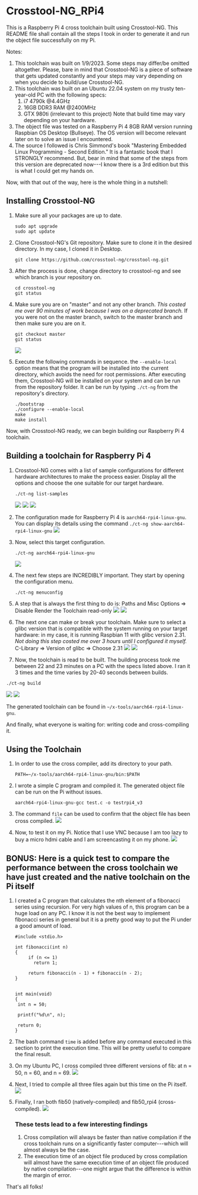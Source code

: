 # Crosstool-NG_RPi4

This is a Raspberry Pi 4 cross toolchain built using Crosstool-NG. This README file shall contain all the steps I took in order to generate it and run the object file successfully on my Pi.

Notes:
  1. This toolchain was built on 1/9/2023. Some steps may differ/be omitted altogether. Please, bare in mind that Crosstool-NG is a piece of software that gets updated constantly and your steps may vary depending on when you decide to build/use Crosstool-NG.
  2. This toolchain was built on an Ubuntu 22.04 system on my trusty ten-year-old PC with the following specs:
       1. i7 4790k @4.4GHz
       1. 16GB DDR3 RAM @2400MHz
       1. GTX 980ti (irrelevant to this project)
Note that build time may vary depending on your hardware.
  3. The object file was tested on a Raspberry Pi 4 8GB RAM version running Raspbian OS Desktop (Bullseye). The OS version will become relevant later on to solve an issue I encountered.
  4. The source I followed is Chris Simmond's book "Mastering Embedded Linux Programming - Second Edition." It is a fantastic book that I STRONGLY recommend. But, bear in mind that some of the steps from this version are deprecated now---I know there is a 3rd edition but this is what I could get my hands on.

Now, with that out of the way, here is the whole thing in a nutshell:


## Installing Crosstool-NG

1. Make sure all your packages are up to date.
     ```
    sudo apt upgrade
    sudo apt update
    ```

2. Clone Crosstool-NG's Git repository. Make sure to clone it in the desired directory. In my case, I cloned it in Desktop.
   ```
   git clone https://github.com/crosstool-ng/crosstool-ng.git
   ```

4. After the process is done, change directory to crosstool-ng and see which branch is your repository on.
    ```
    cd crosstool-ng
    git status
    ```

5. Make sure you are on "master" and not any other branch. *This costed me over 90 minutes of work because I was on a deprecated branch.* If you were not on the master branch, switch to the master branch and then make sure you are on it.
    ```
    git checkout master
    git status
    ```
    ![](README_Photos/branchismaster.jpeg)

7. Execute the following commands in sequence. the `--enable-local` option means that the program will be installed into the current directory, which avoids the need for root permissions. After executing them, Crosstool-NG will be installed on your system and can be run from the repository folder. It can be run by typing `./ct-ng` from the repository's directory.
    ```
    ./bootstrap
    ./configure --enable-local
    make
    make install
    ```

Now, with Crosstool-NG ready, we can begin building our Raspberry Pi 4 toolchain.


## Building a toolchain for Raspberry Pi 4
   
1. Crosstool-NG comes with a list of sample configurations for different hardware architectures to make the process easier. Display all the options and choose the one suitable for our target hardware.
   ```
   ./ct-ng list-samples
   ```
   ![](README_Photos/listsamples1.jpeg)
   ![](README_Photos/listsamples2.jpeg)
   ![](README_Photos/listsamples3.jpeg)

3. The configuration made for Raspberry Pi 4 is `aarch64-rpi4-linux-gnu`. You can display its details using the command `./ct-ng show-aarch64-rpi4-linux-gnu`
   ![](README_Photos/showrpi4confdetails.jpeg)

4. Now, select this target configuration.
   ```
   ./ct-ng aarch64-rpi4-linux-gnu
   ```
   ![](README_Photos/conf_for_rpi4.jpeg)

5. The next few steps are INCREDIBLY important. They start by opening the configuration menu.
   ```
   ./ct-ng menuconfig
   ```
   
6. A step that is always the first thing to do is:
   Paths and Misc Options => Disable Render the Toolchain read-only
   ![](README_Photos/pathsandmisc.jpeg)
   ![](README_Photos/disablereadonly.jpeg)

8. The next one can make or break your toolchain. Make sure to select a glibc version that is compatible with the system running on your target hardware: in my case, it is running Raspbian 11 with glibc version 2.31. *Not doing this step costed me over 3 hours until I configured it myself.*
   C-Library => Version of glibc => Choose 2.31
   ![](README_Photos/c-lib.jpeg)
   ![](README_Photos/glibcversion.jpeg)

10. Now, the toolchain is read to be built. The building process took me between 22 and 23 minutes on a PC with the specs listed above. I ran it 3 times and the time varies by 20-40 seconds between builds.
   ```
   ./ct-ng build
   ```
   ![](README_Photos/buildtime1.jpeg)
   ![](README_Photos/buildtime2.jpeg)

The generated toolchain can be found in `~/x-tools/aarch64-rpi4-linux-gnu`.



And finally, what everyone is waiting for: writing code and cross-compiling it.

## Using the Toolchain

1. In order to use the cross compiler, add its directory to your path.
   ```
   PATH=~/x-tools/aarch64-rpi4-linux-gnu/bin:$PATH
   ```

2. I wrote a simple C program and compiled it. The generated object file can be run on the Pi without issues.
   ```
   aarch64-rpi4-linux-gnu-gcc test.c -o testrpi4_v3
   ```

3. The command `file` can be used to confirm that the object file has been cross compiled.
   ![](README_Photos/filedetails.jpeg)

4. Now, to test it on my Pi. Notice that I use VNC because I am too lazy to buy a micro hdmi cable and I am screencasting it on my phone.
   ![](README_Photos/compilationonrpi4.jpeg)


## BONUS: Here is a quick test to compare the performance between the cross toolchain we have just created and the native toolchain on the Pi itself

1. I created a C program that calculates the nth element of a fibonacci series using recursion. For very high values of n, this program can be a huge load on any PC. I know it is not the best way to implement fibonacci series in general but it is a pretty good way to put the Pi under a good amount of load.
   ```
   #include <stdio.h>
   
   int fibonacci(int n)
   {
	    if (n <= 1)
		  return 1;
	
	    return fibonacci(n - 1) + fibonacci(n - 2);
   }


   int main(void)
   {	
   	int n = 50;
	   
   	printf("%d\n", n);
	
   	return 0;
   }
   ```

2. The bash command `time` is added before any command executed in this section to print the execution time. This will be pretty useful to compare the final result.

3. On my Ubuntu PC, I cross compiled three different versions of fib: at n = 50, n = 60, and n = 69.
   ![](README_Photos/comp_time_cross.jpeg)

4. Next, I tried to compile all three files again but this time on the Pi itself.
   ![](README_Photos/exec_time_native.jpeg)

5. Finally, I ran both fib50 (natively-compiled) and fib50_rpi4 (cross-compiled).
   ![](README_Photos/exec_time.jpeg)

   ### These tests lead to a few interesting findings
   1. Cross compilation will always be faster than native compilation if the cross toolchain runs on a significantly faster computer---which will almost always be the case.
   2. The execution time of an object file produced by cross compilation will almost have the same execution time of an object file produced by native compilation---one might argue that the difference is within the margin of error. 


That's all folks!











   
